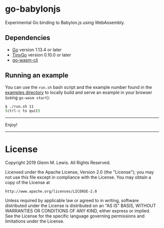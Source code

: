 # go-babylonjs

Experimental Go binding to Babylon.js using WebAssembly.


## Dependencies

- [Go](https://golang.org) version 1.13.4 or later
- [TinyGo](https://tinygo.org) version 0.10.0 or later
- [go-wasm-cli](https://github.com/mfrachet/go-wasm-cli)

## Running an example

You can use the `run.sh` bash script and the example number found in
the [examples directory](/examples) to locally build and serve an
example in your browser (using `go-wasm start`):

```sh
$ ./run.sh 11
(ctrl-c to quit)
```

----------------------------------------------------------------------

Enjoy!

----------------------------------------------------------------------

# License

Copyright 2019 Glenn M. Lewis. All Rights Reserved.

Licensed under the Apache License, Version 2.0 (the "License");
you may not use this file except in compliance with the License.
You may obtain a copy of the License at

    http://www.apache.org/licenses/LICENSE-2.0

Unless required by applicable law or agreed to in writing, software
distributed under the License is distributed on an "AS IS" BASIS,
WITHOUT WARRANTIES OR CONDITIONS OF ANY KIND, either express or implied.
See the License for the specific language governing permissions and
limitations under the License.
